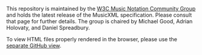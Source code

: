 This repository is maintained by the [W3C Music Notation Community Group](https://www.w3.org/community/music-notation/) and holds the latest release of the MusicXML specification. Please consult that page for further details. The group is chaired by Michael Good, Adrian Holovaty, and Daniel Spreadbury.

To view HTML files properly rendered in the browser, please use the [separate GitHub view](http://w3c.github.io/musicxml/).
